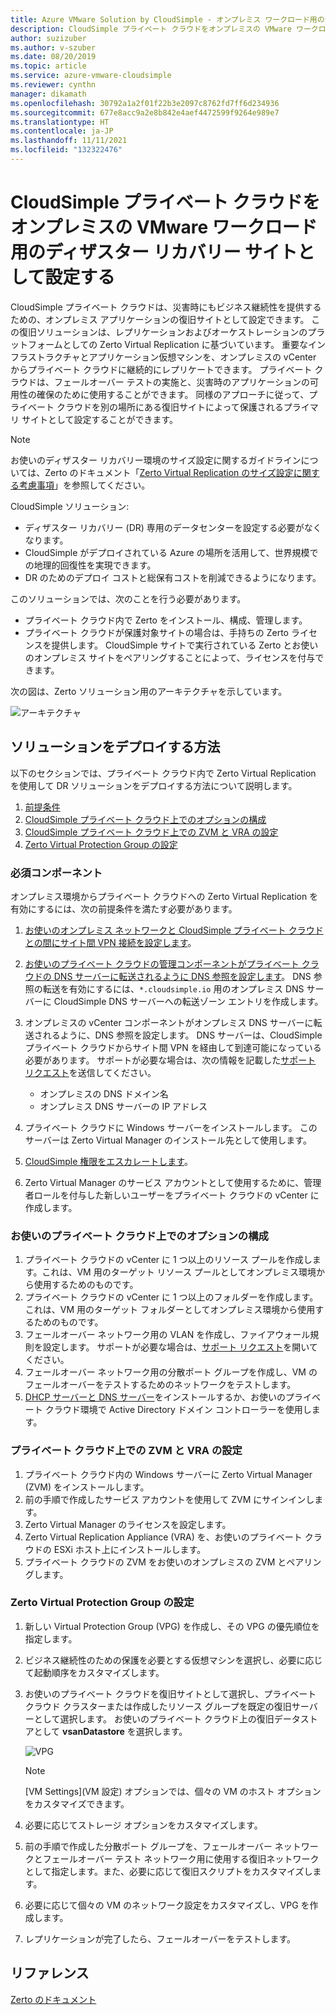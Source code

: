 ```yaml
---
title: Azure VMware Solution by CloudSimple - オンプレミス ワークロード用のディザスター サイトとしてプライベート クラウドを使用する
description: CloudSimple プライベート クラウドをオンプレミスの VMware ワークロード用のディザスター リカバリー サイトとして設定する方法について説明します
author: suzizuber
ms.author: v-szuber
ms.date: 08/20/2019
ms.topic: article
ms.service: azure-vmware-cloudsimple
ms.reviewer: cynthn
manager: dikamath
ms.openlocfilehash: 30792a1a2f01f22b3e2097c8762fd7ff6d234936
ms.sourcegitcommit: 677e8acc9a2e8b842e4aef4472599f9264e989e7
ms.translationtype: HT
ms.contentlocale: ja-JP
ms.lasthandoff: 11/11/2021
ms.locfileid: "132322476"
---
```

# <a name="set-up-cloudsimple-private-cloud-as-a-disaster-recovery-site-for-on-premises-vmware-workloads"></a>CloudSimple プライベート クラウドをオンプレミスの VMware ワークロード用のディザスター リカバリー サイトとして設定する

CloudSimple プライベート クラウドは、災害時にもビジネス継続性を提供するための、オンプレミス アプリケーションの復旧サイトとして設定できます。 この復旧ソリューションは、レプリケーションおよびオーケストレーションのプラットフォームとしての Zerto Virtual Replication に基づいています。 重要なインフラストラクチャとアプリケーション仮想マシンを、オンプレミスの vCenter からプライベート クラウドに継続的にレプリケートできます。 プライベート クラウドは、フェールオーバー テストの実施と、災害時のアプリケーションの可用性の確保のために使用することができます。 同様のアプローチに従って、プライベート クラウドを別の場所にある復旧サイトによって保護されるプライマリ サイトとして設定することができます。

> [!NOTE]
> お使いのディザスター リカバリー環境のサイズ設定に関するガイドラインについては、Zerto のドキュメント「[Zerto Virtual Replication のサイズ設定に関する考慮事項](https://s3.amazonaws.com/zertodownload_docs/5.5U3/Zerto%20Virtual%20Replication%20Sizing.pdf)」を参照してください。

CloudSimple ソリューション:

* ディザスター リカバリー (DR) 専用のデータセンターを設定する必要がなくなります。
* CloudSimple がデプロイされている Azure の場所を活用して、世界規模での地理的回復性を実現できます。
* DR のためのデプロイ コストと総保有コストを削減できるようになります。

このソリューションでは、次のことを行う必要があります。

* プライベート クラウド内で Zerto をインストール、構成、管理します。
* プライベート クラウドが保護対象サイトの場合は、手持ちの Zerto ライセンスを提供します。 CloudSimple サイトで実行されている Zerto とお使いのオンプレミス サイトをペアリングすることによって、ライセンスを付与できます。

次の図は、Zerto ソリューション用のアーキテクチャを示しています。

![アーキテクチャ](media/cloudsimple-zerto-architecture.png)

## <a name="how-to-deploy-the-solution"></a>ソリューションをデプロイする方法

以下のセクションでは、プライベート クラウド内で Zerto Virtual Replication を使用して DR ソリューションをデプロイする方法について説明します。

1. [前提条件](#prerequisites)
2. [CloudSimple プライベート クラウド上でのオプションの構成](#optional-configuration-on-your-private-cloud)
3. [CloudSimple プライベート クラウド上での ZVM と VRA の設定](#set-up-zvm-and-vra-on-your-private-cloud)
4. [Zerto Virtual Protection Group の設定](#set-up-zerto-virtual-protection-group)

### <a name="prerequisites"></a>必須コンポーネント

オンプレミス環境からプライベート クラウドへの Zerto Virtual Replication を有効にするには、次の前提条件を満たす必要があります。

1. [お使いのオンプレミス ネットワークと CloudSimple プライベート クラウドとの間にサイト間 VPN 接続を設定します](set-up-vpn.md)。
2. [お使いのプライベート クラウドの管理コンポーネントがプライベート クラウドの DNS サーバーに転送されるように DNS 参照を設定します](on-premises-dns-setup.md)。  DNS 参照の転送を有効にするには、`*.cloudsimple.io` 用のオンプレミス DNS サーバーに CloudSimple DNS サーバーへの転送ゾーン エントリを作成します。
3. オンプレミスの vCenter コンポーネントがオンプレミス DNS サーバーに転送されるように、DNS 参照を設定します。  DNS サーバーは、CloudSimple プライベート クラウドからサイト間 VPN を経由して到達可能になっている必要があります。 サポートが必要な場合は、次の情報を記載した[サポート リクエスト](https://portal.azure.com/#blade/Microsoft_Azure_Support/HelpAndSupportBlade/newsupportrequest)を送信してください。  

    * オンプレミスの DNS ドメイン名
    * オンプレミス DNS サーバーの IP アドレス

4. プライベート クラウドに Windows サーバーをインストールします。 このサーバーは Zerto Virtual Manager のインストール先として使用します。
5. [CloudSimple 権限をエスカレートします](escalate-private-cloud-privileges.md)。
6. Zerto Virtual Manager のサービス アカウントとして使用するために、管理者ロールを付与した新しいユーザーをプライベート クラウドの vCenter に作成します。

### <a name="optional-configuration-on-your-private-cloud"></a>お使いのプライベート クラウド上でのオプションの構成

1. プライベート クラウドの vCenter に 1 つ以上のリソース プールを作成します。これは、VM 用のターゲット リソース プールとしてオンプレミス環境から使用するためのものです。
2. プライベート クラウドの vCenter に 1 つ以上のフォルダーを作成します。これは、VM 用のターゲット フォルダーとしてオンプレミス環境から使用するためのものです。
3. フェールオーバー ネットワーク用の VLAN を作成し、ファイアウォール規則を設定します。 サポートが必要な場合は、[サポート リクエスト](https://portal.azure.com/#blade/Microsoft_Azure_Support/HelpAndSupportBlade/newsupportrequest)を開いてください。
4. フェールオーバー ネットワーク用の分散ポート グループを作成し、VM のフェールオーバーをテストするためのネットワークをテストします。
5. [DHCP サーバーと DNS サーバー](dns-dhcp-setup.md)をインストールするか、お使いのプライベート クラウド環境で Active Directory ドメイン コントローラーを使用します。

### <a name="set-up-zvm-and-vra-on-your-private-cloud"></a>プライベート クラウド上での ZVM と VRA の設定

1. プライベート クラウド内の Windows サーバーに Zerto Virtual Manager (ZVM) をインストールします。
2. 前の手順で作成したサービス アカウントを使用して ZVM にサインインします。
3. Zerto Virtual Manager のライセンスを設定します。
4. Zerto Virtual Replication Appliance (VRA) を、お使いのプライベート クラウドの ESXi ホスト上にインストールします。
5. プライベート クラウドの ZVM をお使いのオンプレミスの ZVM とペアリングします。

### <a name="set-up-zerto-virtual-protection-group"></a>Zerto Virtual Protection Group の設定

1. 新しい Virtual Protection Group (VPG) を作成し、その VPG の優先順位を指定します。
2. ビジネス継続性のための保護を必要とする仮想マシンを選択し、必要に応じて起動順序をカスタマイズします。
3. お使いのプライベート クラウドを復旧サイトとして選択し、プライベート クラウド クラスターまたは作成したリソース グループを既定の復旧サーバーとして選択します。 お使いのプライベート クラウド上の復旧データストアとして **vsanDatastore** を選択します。

    ![VPG](media/cloudsimple-zerto-vpg.png)

    > [!NOTE]
    > [VM Settings]\(VM 設定\) オプションでは、個々の VM のホスト オプションをカスタマイズできます。

4. 必要に応じてストレージ オプションをカスタマイズします。
5. 前の手順で作成した分散ポート グループを、フェールオーバー ネットワークとフェールオーバー テスト ネットワーク用に使用する復旧ネットワークとして指定します。また、必要に応じて復旧スクリプトをカスタマイズします。
6. 必要に応じて個々の VM のネットワーク設定をカスタマイズし、VPG を作成します。
7. レプリケーションが完了したら、フェールオーバーをテストします。

## <a name="reference"></a>リファレンス

[Zerto のドキュメント](https://www.zerto.com/myzerto/technical-documentation/)
